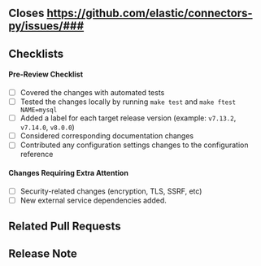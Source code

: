 ## Closes https://github.com/elastic/connectors-py/issues/###


<!--Provide a general description of the code changes in your pull request.
If the change relates to a specific issue, include the link at the top.

If this is an ad-hoc/trivial change and does not have a corresponding
issue, please describe your changes in enough details, so that reviewers
and other team members can understand the reasoning behind the pull request.-->

## Checklists

<!--You can remove unrelated items from checklists below and/or add new
items that may help during the review.-->

#### Pre-Review Checklist
- [ ] Covered the changes with automated tests
- [ ] Tested the changes locally by running `make test` and `make ftest NAME=mysql`
- [ ] Added a label for each target release version (example: `v7.13.2`, `v7.14.0`, `v8.0.0`)
- [ ] Considered corresponding documentation changes
- [ ] Contributed any configuration settings changes to the configuration reference

#### Changes Requiring Extra Attention

<!--Please call out any changes that require special attention from the
reviewers and/or increase the risk to availability or security of the
system after deployment. Remove the ones that don't apply.-->

- [ ] Security-related changes (encryption, TLS, SSRF, etc)
- [ ] New external service dependencies added.

## Related Pull Requests

<!--List any relevant PRs here or remove the section if this is a standalone PR.

* https://github.com/elastic/.../pull/123-->

## Release Note

<!--If you think this enhancement/fix should be included in the release notes,
please write a concise user-facing description of the change here.
You should also label the PR with `release_note` so the release notes
author(s) can easily look it up.-->
